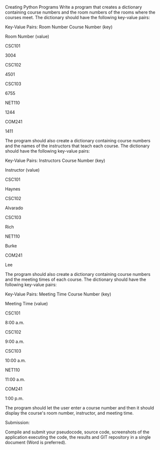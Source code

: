 Creating Python Programs
Write a program that creates a dictionary containing course numbers and the room numbers of the rooms where the courses meet. The dictionary should have the following key-value pairs:

Key-Value Pairs: Room Number
Course Number (key)

Room Number (value)

CSC101

3004

CSC102

4501

CSC103

6755

NET110

1244

COM241

1411

The program should also create a dictionary containing course numbers and the names of the instructors that teach each course. The dictionary should have the following key-value pairs:

Key-Value Pairs: Instructors
Course Number (key)

Instructor (value)

CSC101

Haynes

CSC102

Alvarado

CSC103

Rich

NET110

Burke

COM241

Lee

The program should also create a dictionary containing course numbers and the meeting times of each course. The dictionary should have the following key-value pairs:

Key-Value Pairs: Meeting Time
Course Number (key)

Meeting Time (value)

CSC101

8:00 a.m.

CSC102

9:00 a.m.

CSC103

10:00 a.m.

NET110

11:00 a.m.

COM241

1:00 p.m.

The program should let the user enter a course number and then it should display the course's room number, instructor, and meeting time.

Submission:

Compile and submit your pseudocode, source code, screenshots of the application executing the code, the results and GIT repository in a single document (Word is preferred).